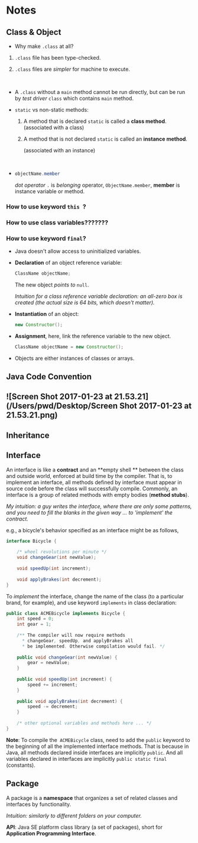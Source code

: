 # Notes

## Class & Object

* Why make  `.class`  at all?

1.  `.class` file has been type-checked.

2.  `.class` files are _simpler_ for machine to execute.

    ​

* A `.class` without a `main` method cannot be run directly, but can be run by *test driver* `class` which contains `main` method.



* `static` vs non-static methods:

  1.  A method that is declared `static` is called a **class method**. (associated with a class)

  2.  A method that is not declared `static` is called an **instance method**.

      (associated with an instance)

      ​


* ```java
  objectName.member
  ```

  _dot operator_ `.` is _belonging_ operator, `ObjectName.member`, **member** is instance variable or method.

### How to use keyword `this `?

### How to use class variables???????

### How to use keyword `final`?

*   Java doesn't allow access to uninitialized variables.



*   **Declaration** of an object reference variable:

    ```java
    ClassName objectName;
    ```

    The new object *points to* `null`. 

    *Intuition for a class reference variable declaration: an all-zero box is created (the actual size is 64 bits, which doesn't matter).* 

*   **Instantiation** of an object:

    ```java
    new Constructor();
    ```

*   **Assignment**, here, link the reference variable to the new object.

    ```java
    ClassName objectName = new Constructor();
    ```



*   Objects are either instances of classes or arrays.



## Java Code Convention

## ![Screen Shot 2017-01-23 at 21.53.21](/Users/pwd/Desktop/Screen Shot 2017-01-23 at 21.53.21.png)

## Inheritance





## Interface

An interface is like a **contract** and an **empty shell ** between the class and outside world, enforced at build time by the compiler. That is, to implement an interface, all methods defined by interface must appear in source code before the class will successfully compile. Commonly, an interface is a group of related methods with empty bodies (**method stubs**).

*My intuition: a guy writes the interface, where there are only some patterns, and you need to fill the blanks in the given way … to 'implement' the contract.*

e.g., a bicycle's behavior specified as an interface might be as follows,

```java
interface Bicycle {
  
  	/* wheel revolutions per minute */
  	void changeGear(int newValue);
  
  	void speedUp(int increment);
  
  	void applyBrakes(int decrement);
}
```

To *implement* the interface, change the name of the class (to a particular brand, for example), and use keyword `implements` in class declaration:

```java
public class ACMEBicycle implements Bicycle {
	int speed = 0;
	int gear = 1;
  
  	/** The compiler will now require methods
      * changeGear, speedUp, and applyBrakes all 
      * be implemented. Otherwise compilation would fail. */
  
  	public void changeGear(int newValue) {
    	gear = newValue;
  	}
  
  	public void speedUp(int increment) {
		speed += increment;
  	}
  
 	public void applyBrakes(int decrement) {
		speed -= decrement;
  	}
  
  	/* other optional variables and methods here ... */
}
```

**Note**: To compile the` ACMEBicycle` class, need to add the `public` keyword to the beginning of all the implemented interface methods. That is because in Java, all methods declared inside interfaces are implicitly `public`. And all variables declared in interfaces are implicitly `public static final` (constants).



## Package

A package is a **namespace** that organizes a set of related classes and interfaces by functionality.

*Intuition: similarly to different folders on your computer.*

**API**: Java SE platform class library (a set of packages), short for **Application Programming Interface**.





